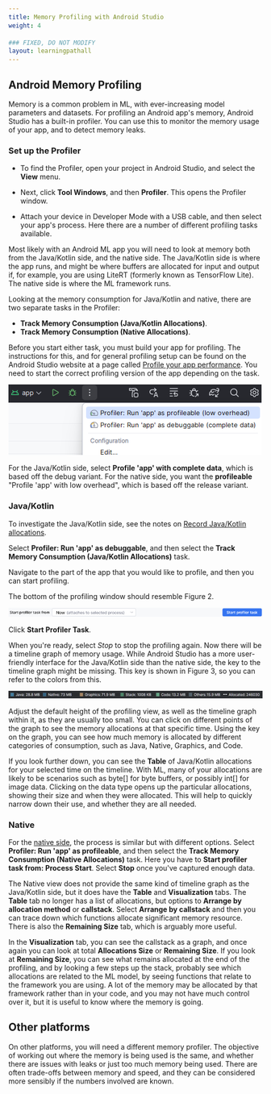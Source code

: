```yaml
---
title: Memory Profiling with Android Studio
weight: 4

### FIXED, DO NOT MODIFY
layout: learningpathall
---
```


## Android Memory Profiling
Memory is a common problem in ML, with ever-increasing model parameters and datasets. For profiling an Android app's memory, Android Studio has a built-in profiler. You can use this to monitor the memory usage of your app, and to detect memory leaks.

### Set up the Profiler

* To find the Profiler, open your project in Android Studio, and select the **View** menu.

* Next, click  **Tool Windows**, and then **Profiler**. This opens the Profiler window. 

* Attach your device in Developer Mode with a USB cable, and then select your app's process. Here there are a number of different profiling tasks available.

Most likely with an Android ML app you will need to look at memory both from the Java/Kotlin side, and the native side. The Java/Kotlin side is where the app runs, and might be where buffers are allocated for input and output if, for example, you are using LiteRT (formerly known as TensorFlow Lite). The native side is where the ML framework runs. 

Looking at the memory consumption for Java/Kotlin and native, there are two separate tasks in the Profiler: 

* **Track Memory Consumption (Java/Kotlin Allocations)**.
* **Track Memory Consumption (Native Allocations)**.

Before you start either task, you must build your app for profiling. The instructions for this, and for general profiling setup can be found on the Android Studio website at a page called [Profile your app performance](https://developer.android.com/studio/profile). You need to start the correct profiling version of the app depending on the task.

![Android Studio profiling run types alt-text#center](android-profiling-version.png "Figure 1: Profiling Run Versions")

For the Java/Kotlin side, select **Profile 'app' with complete data**, which is based off the debug variant. For the native side, you want the **profileable** "Profile 'app' with low overhead", which is based off the release variant.

### Java/Kotlin

To investigate the Java/Kotlin side, see the notes on [Record Java/Kotlin allocations](https://developer.android.com/studio/profile/record-java-kotlin-allocations).

Select **Profiler: Run 'app' as debuggable**, and then select the **Track Memory Consumption (Java/Kotlin Allocations)** task. 

Navigate to the part of the app that you would like to profile, and then you can start profiling. 

The bottom of the profiling window should resemble Figure 2. 

![Android Studio Start Profile alt-text#center](start-profile-dropdown.png "Figure 2: Start Profile")

Click **Start Profiler Task**.

When you're ready, select *Stop* to stop the profiling again. Now there will be a timeline graph of memory usage. While Android Studio has a more user-friendly interface for the Java/Kotlin side than the native side, the key to the timeline graph might be missing. This key is shown in Figure 3, so you can refer to the colors from this. 

![Android Studio memory key alt-text#center](profiler-jk-allocations-legend.png "Figure 3: Memory key for the Java/Kotlin Memory Timeline")

Adjust the default height of the profiling view, as well as the timeline graph within it, as they are usually too small. You can click on different points of the graph to see the memory allocations at that specific time. Using the key on the graph, you can see how much memory is allocated by different categories of consumption, such as Java, Native, Graphics, and Code.

If you look further down, you can see the **Table** of Java/Kotlin allocations for your selected time on the timeline. With ML, many of your allocations are likely to be scenarios such as byte[] for byte buffers, or possibly int[] for image data. Clicking on the data type opens up the particular allocations, showing their size and when they were allocated. This will help to quickly narrow down their use, and whether they are all needed.

### Native

For the [native side](https://developer.android.com/studio/profile/record-native-allocations), the process is similar but with different options. Select **Profiler: Run 'app' as profileable**, and then select the **Track Memory Consumption (Native Allocations)** task. Here you have to **Start profiler task from: Process Start**. Select **Stop** once you've captured enough data.

The Native view does not provide the same kind of timeline graph as the Java/Kotlin side, but it does have the **Table** and **Visualization** tabs. The **Table** tab no longer has a list of allocations, but options to **Arrange by allocation method** or **callstack**. Select **Arrange by callstack** and then you can trace down which functions allocate significant memory resource. There is also the **Remaining Size** tab, which is arguably more useful. 

In the **Visualization** tab, you can see the callstack as a graph, and once again you can look at total **Allocations Size** or **Remaining Size**. If you look at **Remaining Size**, you can see what remains allocated at the end of the profiling, and by looking a few steps up the stack, probably see which allocations are related to the ML model, by seeing functions that relate to the framework you are using. A lot of the memory may be allocated by that framework rather than in your code, and you may not have much control over it, but it is useful to know where the memory is going.

## Other platforms

On other platforms, you will need a different memory profiler. The objective of working out where the memory is being used is the same, and whether there are issues with leaks or just too much memory being used. There are often trade-offs between memory and speed, and they can be considered more sensibly if the numbers involved are known.
